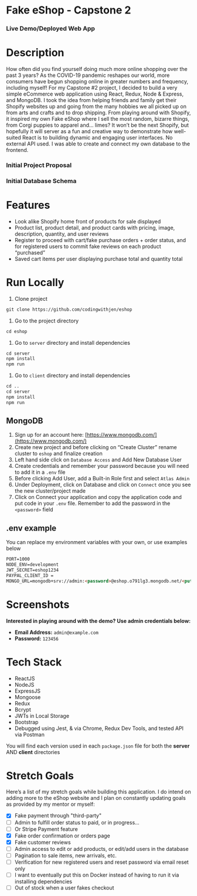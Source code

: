 # Fake eShop - Capstone 2

### Live Demo/Deployed Web App

<LINK HERE>



# Description



How often did you find yourself doing much more online shopping over the past 3 years? As the COVID-19 pandemic reshapes our world, more consumers have begun shopping online in greater numbers and frequency, including myself! For my Capstone #2 project, I decided to build a very simple eCommerce web application using React, Redux, Node & Express, and MongoDB. I took the idea from helping friends and family get their Shopify websites up and going from the many hobbies we all picked up on from arts and crafts and to drop shipping. From playing around with Shopify, it inspired my own Fake eShop where I sell the most random, bizarre things, from Corgi puppies to apparel and… limes? It won’t be the next Shopify, but hopefully it will server as a fun and creative way to demonstrate how well-suited React is to building dynamic and engaging user interfaces. No external API used. I was able to create and connect my own database to the frontend.

### Initial Project Proposal

<LINK HERE>

### Initial Database Schema

<DB IMAGE HERE>

# Features



- Look alike Shopify home front of products for sale displayed
- Product list, product detail, and product cards with pricing, image, description, quantity, and user reviews
- Register to proceed with cart/fake purchase orders + order status, and for registered users to commit fake reviews on each product “purchased”
- Saved cart items per user displaying purchase total and quantity total

# Run Locally



1. Clone project

```markdown
git clone https://github.com/codingwithjen/eshop
```

1. Go to the project directory

```markdown
cd eshop
```

1. Go to `server` directory and install dependencies

```markdown
cd server
npm install
npm run
```

1. Go to `client` directory and install dependencies

```markdown
cd ..
cd server
npm install
npm run
```

## MongoDB

1. Sign up for an account here: [https://www.mongodb.com/](https://www.mongodb.com/)
2. Create new project and before clicking on “Create Cluster” rename cluster to `eshop` and finalize creation
3. Left hand side click on `Database Access` and Add New Database User
4. Create credentials and remember your password because you will need to add it in a `.env` file
5. Before clicking Add User, add a Built-in Role first and select `Atlas Admin`
6. Under Deployment, click on Database and click on `Connect` once you see the new cluster/project made
7. Click on Connect your application and copy the application code and put code in your `.env` file. Remember to add the password in the `<password>` field

## .env example

You can replace my environment variables with your own, or use examples below

```markdown
PORT=1000
NODE_ENV=development
JWT_SECRET=eshop1234
PAYPAL_CLIENT_ID =
MONGO_URL=mongodb+srv://admin:<password>@eshop.o791lg3.mongodb.net/<put-cluster-name-here>?retryWrites=true&w=majority
```

# Screenshots



****************Interested in playing around with the demo? Use admin credentials below:****************

- ********************************************Email Address:******************************************** `admin@example.com`
- ********************Password:******************** `123456`

# Tech Stack



- ReactJS
- NodeJS
- ExpressJS
- Mongoose
- Redux
- Bcrypt
- JWTs in Local Storage
- Bootstrap
- Debugged using Jest, & via Chrome, Redux Dev Tools, and tested API via Postman

You will find each version used in each `package.json` file for both the **********server********** AND **********client********** directories

# Stretch Goals



Here’s a list of my stretch goals while building this application. I do intend on adding more to the eShop website and I plan on constantly updating goals as provided by my mentor or myself:

- [x]  Fake payment through "third-party"
- [ ]  Admin to fulfill order status to paid, or in progress...
- [ ]  Or Stripe Payment feature
- [x]  Fake order confirmation or orders page
- [x]  Fake customer reviews
- [ ]  Admin access to edit or add products, or edit/add users in the database
- [ ]  Pagination to sale items, new arrivals, etc.
- [ ]  Verification for new registered users and reset password via email reset only
- [ ]  I want to eventually put this on Docker instead of having to run it via installing dependencies
- [ ]  Out of stock when a user fakes checkout